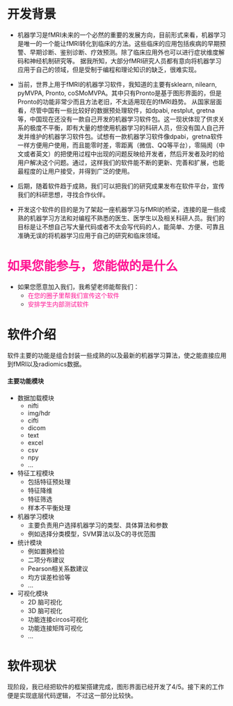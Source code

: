 # 开发背景
* 机器学习是fMRI未来的一个必然的重要的发展方向，目前形式来看，机器学习是唯一的一个能让fMRI转化到临床的方法。这些临床的应用包括疾病的早期预警、早期诊断、鉴别诊断、疗效预测。除了临床应用外也可以进行症状维度解码和神经机制研究等。
据我所知，大部分fMRI研究人员都有意向将机器学习应用于自己的领域，但是受制于编程和理论知识的缺乏，很难实现。

* 当前，世界上用于fMRI的机器学习软件，我知道的主要有sklearn, nilearn, pyMVPA, Pronto, coSMoMVPA。其中只有Pronto是基于图形界面的，但是Pronto的功能非常少而且方法老旧，不太适用现在的fMRI趋势。 从国家层面看，尽管中国有一些比较好的数据预处理软件，如dpabi, restplut, gretna等，中国现在还没有一款自己开发的机器学习软件包。这一现状体现了供求关系的极度不平衡，即有大量的想使用机器学习的科研人员，但没有国人自己开发并维护的机器学习软件包。试想有一款机器学习软件像dpabi，gretna软件一样方便用户使用，而且能零时差，零距离（微信、QQ等平台），零隔阂（中文或者英文）的把使用过程中出现的问题反映给开发者，然后开发者及时的给用户解决这个问题。通过，这样我们的软件能不断的更新、完善和扩展，也能最程度的让用户接受，并得到广泛的使用。

* 后期，随着软件趋于成熟，我们可以把我们的研究成果发布在软件平台，宣传我们的科研思想，寻找合作伙伴。

* 开发这个软件的目的是为了架起一座机器学习与fMRI的桥梁，连接的是一些成熟的机器学习方法和对编程不熟悉的医生、医学生以及相关科研人员。我们的目标是让不想自己写大量代码或者不太会写代码的人，能简单、方便、可靠且准确无误的将机器学习应用于自己的研究和临床领域。

# <font color=deeppink>如果您能参与，您能做的是什么</font>
* 如果您愿意加入我们，我希望老师能帮我们：
    * <font color=deeppink>在您的圈子里帮我们宣传这个软件</font>
    * <font color=deeppink>安排学生内部测试软件</font>

# 软件介绍
软件主要的功能是组合封装一些成熟的以及最新的机器学习算法，使之能直接应用到fMRI以及radiomics数据。  
#### 主要功能模块
* 数据加载模块  
    * nifti
    * img/hdr
    * cifti
    * dicom
    * text
    * excel
    * csv
    * npy
    * ...
* 特征工程模块
    * 包括特征预处理
    * 特征降维
    * 特征筛选
    * 样本不平衡处理  
* 机器学习模块 
    * 主要负责用户选择机器学习的类型、具体算法和参数
    * 例如选择分类模型，SVM算法以及C的寻优范围    
* 统计模块  
    * 例如置换检验
    * 二项分布建议
    * Pearson相关系数建议
    * 均方误差检验等
    * ...
* 可视化模块
    * 2D 脑可视化
    * 3D 脑可视化
    * 功能连接circos可视化
    * 功能连接矩阵可视化
    * ...

# 软件现状
现阶段，我已经把软件的框架搭建完成，图形界面已经开发了4/5。接下来的工作便是实现底层代码逻辑， 不过这一部分比较快。
